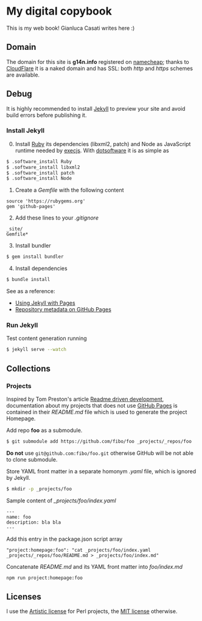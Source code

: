 
# My digital copybook

This is my web book! Gianluca Casati writes here :)

## Domain

The domain for this site is **g14n.info** registered on [namecheap](https://www.namecheap.com);
thanks to [CloudFlare](https://www.cloudflare.com/) it is a naked domain and has SSL: both *http* and *https* schemes are available.

## Debug

It is highly recommended to install [Jekyll][3] to preview your site and avoid build errors before publishing it.

### Install Jekyll

0. Install [Ruby](https://www.ruby-lang.org) its dependencies (libxml2, patch) and Node as JavaScript runtime needed by [execjs](https://github.com/rails/execjs).
With [dotsoftware](http://g14n.info/dotsoftware/) it is as simple as

```bash
$ .software_install Ruby
$ .software_install libxml2
$ .software_install patch
$ .software_install Node
```

1. Create a *Gemfile* with the following content

```
source 'https://rubygems.org'
gem 'github-pages'
```

2. Add these lines to your *.gitignore*

```
_site/
Gemfile*
```

3. Install bundler

```bash
$ gem install bundler
```

4. Install dependencies

```bash
$ bundle install
```

See as a reference:
* [Using Jekyll with Pages](https://help.github.com/articles/using-jekyll-with-pages)
* [Repository metadata on GitHub Pages](https://help.github.com/articles/repository-metadata-on-github-pages/)

### Run Jekyll

Test content generation running

```bash
$ jekyll serve --watch
```
## Collections

### Projects

Inspired by Tom Preston's article [Readme driven development](http://tom.preston-werner.com/2010/08/23/readme-driven-development.html),
documentation about my projects that does not use [GitHub Pages][4] is contained in their *README.md* file which is used to generate the project Homepage.

Add repo **foo** as a submodule.

```bash
$ git submodule add https://github.com/fibo/foo _projects/_repos/foo
```

**Do not** use `git@github.com:fibo/foo.git` otherwise GitHub will be not able to clone submodule.

Store YAML front matter in a separate homonym *.yaml* file, which is ignored by Jekyll.

```bash
$ mkdir -p _projects/foo
```

Sample content of *_projects/foo/index.yaml*

```
---
name: foo
description: bla bla
---
```

Add this entry in the package.json script array

```
"project:homepage:foo": "cat _projects/foo/index.yaml _projects/_repos/foo/README.md > _projects/foo/index.md"
```

Concatenate *README.md* and its YAML front matter into *foo/index.md*

```bash
npm run project:homepage:foo
```


## Licenses

I use the [Artistic license](http://g14n.info/artistic-license) for Perl projects, the [MIT license](http://g14n.info/mit-license) otherwise.

  [2]: http://kramdown.gettalong.com "kramdown"
  [3]: http://jekyllrb.com "Jekyll"
  [4]: https://pages.github.com "GitHub Pages"


